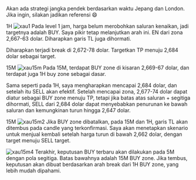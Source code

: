 Akan ada strategi jangka pendek berdasarkan waktu Jepang dan London. Jika ingin, silakan jadikan referensi 😄

1H
![xau1](https://github.com/user-attachments/assets/89c0a61a-8e25-4f1d-b42d-2fa6b68ed568)
Pada level 1 jam, harga belum merobohkan saluran kenaikan, jadi targetnya adalah BUY. Saya pikir tetap melanjutkan arah ini. EN dari zona 2,667-63 dolar. Diharapkan garis TL juga dihormati.

Diharapkan terjadi break di 2,672-78 dolar. Targetkan TP menuju 2,684 dolar sebagai target.

15M
![xau15m](https://github.com/user-attachments/assets/1fac7237-add8-4068-9fbf-98a8640346f7)
Pada 15M, terdapat BUY zone di kisaran 2,669-67 dolar, dan terdapat juga 1H buy zone sebagai dasar.

Sama seperti pada 1H, saya mengharapkan mencapai 2,684 dolar, dan setelah itu SELL akan efektif. Setelah mencapai zona, 2,677-74 dolar dapat diatur sebagai BUY zone menuju TP, tetapi jika batas atas saluran + segitiga dihormati, SELL dari 2,684 dolar dapat menyebabkan penurunan ke bawah saluran dan kemungkinan turun hingga 2,647 dolar.

15M
![xau15m2](https://github.com/user-attachments/assets/c679f81b-0e22-4db9-9cd7-f8b11f528f07)
Jika BUY zone dibatalkan, pada 15M dan 1H, garis TL akan ditembus pada candle yang terkonfirmasi. Saya akan menetapkan skenario untuk menjual kembali setelah harga turun di bawah 2,662 dolar, dengan target menuju SELL target.

![xau15m4](https://github.com/user-attachments/assets/d81f97e1-c31c-4c23-8f0d-e0bd4a4be492)
Terakhir, keputusan BUY terbaru akan dilakukan pada 5M dengan pola segitiga. Batas bawahnya adalah 15M BUY zone. Jika tembus, keputusan akan dibuat berdasarkan arah break dari 1H BUY zone, yang lebih mudah dipahami.
